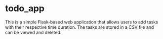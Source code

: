 # todo_app
This is a simple Flask-based web application that allows users to add tasks with their respective time duration. The tasks are stored in a CSV file and can be viewed and deleted.
